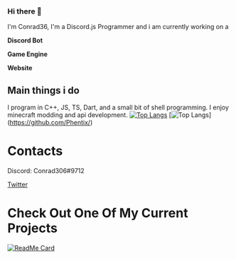 ### Hi there 👋

I'm Conrad36, I'm a Discord.js Programmer and i am currently working on a 

**Discord Bot**

**Game Engine**

**Website**

## Main things i do

I program in C++, JS, TS, Dart, and a small bit of shell programming. 
I enjoy minecraft modding and api development. 
[![Top Langs](https://github-readme-stats.vercel.app/api/top-langs/?username=conrad36&layout=compact&theme=onedark&hide_border=true&title_color=fff)](https://github.com/conrad36) 
[![Top Langs](https://github-readme-stats.vercel.app/api/top-langs/?username=phentix&layout=compact&theme=onedark&hide_border=true&title_color=fff)]
(https://github.com/Phentix/)

# Contacts 
Discord: Conrad306#9712

[Twitter](https://twitter.com/Conrad_306)


# Check Out One Of My Current Projects
[![ReadMe Card](https://github-readme-stats.vercel.app/api/pin/?username=phentix&repo=phentix&theme=dark&hide_border=true)](https://github.com/Phentix/Phentix)
